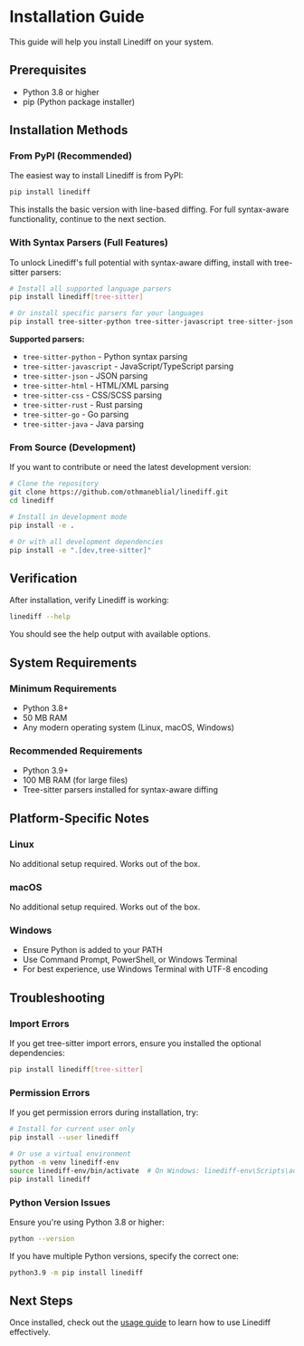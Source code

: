 # Installation Guide

This guide will help you install Linediff on your system.

## Prerequisites

- Python 3.8 or higher
- pip (Python package installer)

## Installation Methods

### From PyPI (Recommended)

The easiest way to install Linediff is from PyPI:

```bash
pip install linediff
```

This installs the basic version with line-based diffing. For full syntax-aware functionality, continue to the next section.

### With Syntax Parsers (Full Features)

To unlock Linediff's full potential with syntax-aware diffing, install with tree-sitter parsers:

```bash
# Install all supported language parsers
pip install linediff[tree-sitter]

# Or install specific parsers for your languages
pip install tree-sitter-python tree-sitter-javascript tree-sitter-json
```

**Supported parsers:**
- `tree-sitter-python` - Python syntax parsing
- `tree-sitter-javascript` - JavaScript/TypeScript parsing
- `tree-sitter-json` - JSON parsing
- `tree-sitter-html` - HTML/XML parsing
- `tree-sitter-css` - CSS/SCSS parsing
- `tree-sitter-rust` - Rust parsing
- `tree-sitter-go` - Go parsing
- `tree-sitter-java` - Java parsing

### From Source (Development)

If you want to contribute or need the latest development version:

```bash
# Clone the repository
git clone https://github.com/othmaneblial/linediff.git
cd linediff

# Install in development mode
pip install -e .

# Or with all development dependencies
pip install -e ".[dev,tree-sitter]"
```

## Verification

After installation, verify Linediff is working:

```bash
linediff --help
```

You should see the help output with available options.

## System Requirements

### Minimum Requirements
- Python 3.8+
- 50 MB RAM
- Any modern operating system (Linux, macOS, Windows)

### Recommended Requirements
- Python 3.9+
- 100 MB RAM (for large files)
- Tree-sitter parsers installed for syntax-aware diffing

## Platform-Specific Notes

### Linux
No additional setup required. Works out of the box.

### macOS
No additional setup required. Works out of the box.

### Windows
- Ensure Python is added to your PATH
- Use Command Prompt, PowerShell, or Windows Terminal
- For best experience, use Windows Terminal with UTF-8 encoding

## Troubleshooting

### Import Errors
If you get tree-sitter import errors, ensure you installed the optional dependencies:

```bash
pip install linediff[tree-sitter]
```

### Permission Errors
If you get permission errors during installation, try:

```bash
# Install for current user only
pip install --user linediff

# Or use a virtual environment
python -m venv linediff-env
source linediff-env/bin/activate  # On Windows: linediff-env\Scripts\activate
pip install linediff
```

### Python Version Issues
Ensure you're using Python 3.8 or higher:

```bash
python --version
```

If you have multiple Python versions, specify the correct one:

```bash
python3.9 -m pip install linediff
```

## Next Steps

Once installed, check out the [usage guide](usage.md) to learn how to use Linediff effectively.